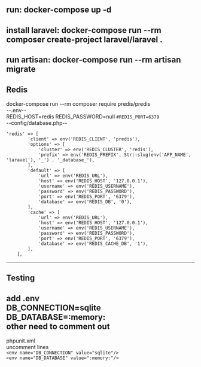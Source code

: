 run: docker-compose up -d
-------------------------
install laravel: docker-compose run --rm composer create-project laravel/laravel .
-------------------------
run artisan: docker-compose run --rm artisan migrate
-------------------------
Redis
-------------------------
docker-compose run --rm composer require predis/predis <br/>
--.env-- <br/>
REDIS_HOST=redis
REDIS_PASSWORD=null
`#REDIS_PORT=6379` <br/>
--config/database.php-- <br/>
```
'redis' => [
        'client' => env('REDIS_CLIENT', 'predis'),
        'options' => [
            'cluster' => env('REDIS_CLUSTER', 'redis'),
            'prefix' => env('REDIS_PREFIX', Str::slug(env('APP_NAME', 'laravel'), '_') . '_database_'),
        ],
        'default' => [
            'url' => env('REDIS_URL'),
            'host' => env('REDIS_HOST', '127.0.0.1'),
            'username' => env('REDIS_USERNAME'),
            'password' => env('REDIS_PASSWORD'),
            'port' => env('REDIS_PORT', '6379'),
            'database' => env('REDIS_DB', '0'),
        ],
        'cache' => [
            'url' => env('REDIS_URL'),
            'host' => env('REDIS_HOST', '127.0.0.1'),
            'username' => env('REDIS_USERNAME'),
            'password' => env('REDIS_PASSWORD'),
            'port' => env('REDIS_PORT', '6379'),
            'database' => env('REDIS_CACHE_DB', '1'),
        ],
    ],
```
-------------------------
Testing
-------------------------
add .env <br/>
DB_CONNECTION=sqlite <br/>
DB_DATABASE=:memory: <br/>
other need to comment out
-------------------------
phpunit.xml <br/>
uncomment lines <br/>
`<env name="DB_CONNECTION" value="sqlite"/>` <br/>
`<env name="DB_DATABASE" value=":memory:"/>` <br/>
